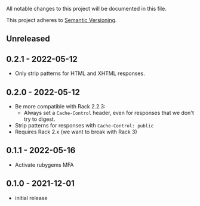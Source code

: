 All notable changes to this project will be documented in this file.

This project adheres to [Semantic Versioning](http://semver.org/spec/v2.0.0.html).


## Unreleased

## 0.2.1 - 2022-05-12

- Only strip patterns for HTML and XHTML responses.

## 0.2.0 - 2022-05-12

- Be more compatible with Rack 2.2.3:
  - Always set a `Cache-Control` header, even for responses that we don't try to digest.
- Strip patterns for responses with `Cache-Control: public`
- Requires Rack 2.x (we want to break with Rack 3)

## 0.1.1 - 2022-05-16

- Activate rubygems MFA

## 0.1.0 - 2021-12-01

- initial release
